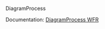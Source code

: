 DiagramProcess


Documentation: [DiagramProcess WFR](https://www.wolframcloud.com/obj/murzin.nikolay/DeployedResources/Function/DiagramProcess)
